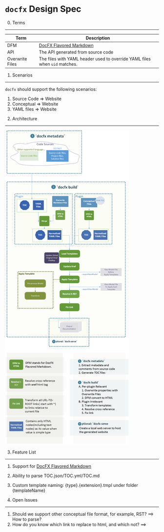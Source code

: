 `docfx` Design Spec
====================================
0. Terms
--------
Term | Description
-----|-------
DFM  | [DocFX Flavored Markdown](docfx_flavored_markdown.md)
API  | The API generated from source code
Overwrite Files | The files with YAML header used to override YAML files when `uid` matches.


1. Scenarios
------------
`docfx` should support the following scenarios:
1. Source Code => Website
2. Conceptual => Website
3. YAML files => Website

<!--break list-->

2. Architecture
---------------
![Workflow](images/docfx_workflow.png)

3. Feature List
---------------
1. Support for [DocFX Flavored Markdown](docfx_flavored_markdown.md)
2. Ability to parse TOC.json/TOC.yml/TOC.md
3. Custom template naming: {type}.{extension}.tmpl under folder {templateName} 

4. Open Issues
------------------------
1. Should we support other conceptual file format, for example, RST?
==> How to parse?
2. How do you know which link to replace to html, and which not?
==> 
